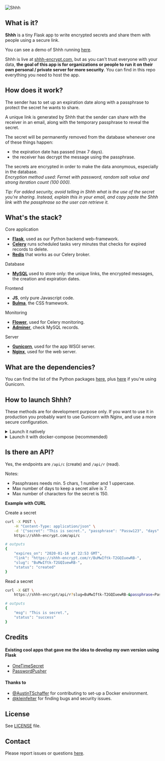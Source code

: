 ![Shhh](https://i.imgur.com/0MPGbQj.png)

## What is it?

**Shhh** is a tiny Flask app to write encrypted secrets and share them with people
using a secure link.  

You can see a demo of Shhh running [here](https://i.imgur.com/XcuhA0o.gif).  

Shhh is live at [shhh-encrypt.com](https://shhh-encrypt.com), but as you can't trust 
everyone with your data, **the goal of this app is for organizations or people to run 
it on their own personal / private server for more security**. You can find in this repo 
everything you need to host the app.  

## How does it work?

The sender has to set up an expiration date along with a passphrase to protect 
the secret he wants to share.  

A unique link is generated by Shhh that the sender can share with the receiver in an email, along with the 
temporary passphrase to reveal the secret.  

The secret will be permanently removed from the database whenever one of these things happen:   
* the expiration date has passed (max 7 days).  
* the receiver has decrypt the message using the passphrase.  

The secrets are encrypted in order to make the data anonymous, especially in the database.  
_Encryption method used: Fernet with password, random salt value and strong iteration count (100 000)._  

_Tip: For added security, avoid telling in Shhh what is the use of the secret you're 
sharing. Instead, explain this in your email, and copy paste the Shhh link with the passphrase
so the user can retrieve it._  

## What's the stack?

Core application  
* **[Flask](https://flask.palletsprojects.com/en/1.1.x/)**, used as our Python backend web-framework.  
* **[Celery](http://www.celeryproject.org/)** runs scheduled tasks very minutes that checks for expired records to delete.  
* **[Redis](https://redis.io/)** that works as our Celery broker.  

Database  
* **[MySQL](https://www.mysql.com/)** used to store only: the unique links, the encrypted messages, the creation and expiration dates.  

Frontend  
* **JS**, only pure Javascript code.  
* **[Bulma](https://bulma.io/)**, the CSS framework.  

Monitoring  
* **[Flower](https://flower.readthedocs.io/en/latest/)**, used for Celery monitoring.  
* **[Adminer](https://www.adminer.org/)**, check MySQL records.  

Server  
* **[Gunicorn](https://gunicorn.org/)**, used for the app WSGI server.  
* **[Nginx](https://www.nginx.com/)**, used for the web server.  


## What are the dependencies?

You can find the list of the Python packages [here](https://github.com/smallwat3r/shhh/blob/master/requirements.txt), plus [here](https://github.com/smallwat3r/shhh/blob/master/gunicorn/requirements-gunicorn.txt) if you're using Gunicorn.  

## How to launch Shhh?

These methods are for development purpose only. If you want to use it in production
you probably want to use Gunicorn with Nginx, and use a more secure configuration.  

<details>
<summary>Launch it natively</summary>

#### MySQL

You will need a MySQL server running on localhost in the background.  
Create a MySQL database and run the following script to generate the
table `links` that will store our data.  

```sql
CREATE TABLE `links` (
`slug_link` text,
`encrypted_text` text,
`date_created` datetime DEFAULT NULL,
`date_expires` datetime DEFAULT NULL
) ENGINE=InnoDB DEFAULT CHARSET=utf8;
```

This MySQL query can also be executed against the MySQL server instance via
the `mysql/initialize.sql` file.  

#### Redis  

You will also need Redis running on localhost in the background has it will
work as our Celery broker. Open a new terminal window and launch it.    
```sh
redis-server
```

#### Flask and Celery   

In another terminal window, clone this repository and go inside it.
```sh 
git clone https://github.com/smallwat3r/shhh.git && cd shhh
```

We recommend that you create a virtual environment for this project, so you can
install the required dependencies.  

```sh
virtualenv -p python3 venv --no-site-package
source venv/bin/activate
pip install -r requirements.txt
```

Stay in the virtual environment created.  

You then need to set up a few environment variables. These will be used to
configure Flask, as well as the app's connection to MySQL.  

```sh
export FLASK_APP=shhh
export FLASK_ENV=dev-local
export FLASK_DEBUG=1
export HOST_MYSQL=127.0.0.1
export USER_MYSQL=<your MySQL username>
export PASS_MYSQL=<your MySQL password>
export DB_MYSQL=<name of the MySQL database created>
```

We then need to launch our Celery worker.  

To launch our Celery worker, open a new terminal window, go to the
project and run  

```sh
source venv/bin/activate  # make sure we are connected to our virtual env.
celery -A shhh.tasks worker --loglevel=INFO
```

Then we need to launch Celery beat that will be triggered by the worker to
delete the expired records from the database every minutes.  

To launch Celery beat, open a third terminal window, go to the
project and run  

```sh
source venv/bin/activate  # make sure we are connected to our virtual env.
celery -A shhh.tasks beat --loglevel=INFO
```

Then go back to your first terminal where you first set-up your virtual env
and launch flask with

```sh
python3 -m flask run --host='0.0.0.0'
```

You can now access Shhh on http://localhost:5000/  

You should be able to see in your other terminal windows the logs from 
Redis, Celery and Celery beat trigerring and receiving tasks to check
and deleted the expired records.  
</details>

<details>
<summary>Launch it with docker-compose (recommended)</summary>

#### docker-compose  

You will need Docker, docker-compose and make installed on your machine.  

For development instances of Shhh, this repo contains 2 docker-compose
configurations. The configurations defines default settings for Shhh,
default settings for a containerized instance of MySQL server,
as default settings for Redis, Celery (worker + beat) and Nginx. To build and
run Shhh via docker-compose:  

```sh
docker-compose -f docker-compose.yml up -d         # run app with native Flask 
docker-compose -f docker-compose-nginx.yml up -d   # run app with Gunicorn <> Nginx 
```

or via Makefile:

```sh
make dc-start          # start app (with native Flask)
made dc-start-nginx    # start app (with Gunicorn <> Nginx)

                       # other commands
                       # --------------
make dc-stop           # stop app (with native Flask)
make dc-stop-nginx     # stop app (with Gunicorn <> Nginx)
make dc-reboot         # reboot app (with native Flask)
make dc-reboot-nginx   # reboot app (with Gunicorn <> Nginx)
make dc-cleanup        # clean (with native Flask)
make dc-cleanup-nginx  # clean (with Gunicorn <> Nginx)
```

Once the container image has finished building and starting, you can access:  

* Shhh at http://localhost:5000 (native Flask) or http://localhost (Gunicorn <> Nginx)  
* MySQL data records using Adminer via http://localhost:8080/  
* Celery monitoring using Flower via http://localhost:8888/  

</details>

## Is there an API?  

Yes, the endpoints are `/api/c` (create) and `/api/r` (read).  

Notes: 
* Passphrases needs min. 5 chars, 1 number and 1 uppercase.  
* Max number of days to keep a secret alive is 7.  
* Max number of characters for the secret is 150.  

**Example with CURL**  

Create a secret  
```sh 
curl -X POST \
    -H "Content-Type: application/json" \
    -d '{"secret": "This is secret.", "passphrase": "Passw123", "days": 3}' \
    https://shhh-encrypt.com/api/c

# outputs
{
    "expires_on": "2020-01-16 at 22:53 GMT",
    "link": "https://shhh-encrypt.com/r/BuMwIftk-T2GQIuewRB-",
    "slug": "BuMwIftk-T2GQIuewRB-",
    "status": "created"
}
```

Read a secret  
```sh
curl -X GET \
    https://shhh-encrypt/api/r?slug=BuMwIftk-T2GQIuewRB-&passphrase=Passw123

# outputs
{
    "msg": "This is secret.",
    "status": "success"
}
```

## Credits

#### Existing cool apps that gave me the idea to develop my own version using Flask

* [OneTimeSecret](https://github.com/onetimesecret/onetimesecret)
* [PasswordPusher](https://github.com/pglombardo/PasswordPusher)

#### Thanks to

* [@AustinTSchaffer](https://github.com/AustinTSchaffer) for contributing to set-up a Docker environment.
* [@kleinfelter](https://github.com/kleinfelter) for finding bugs and security issues.

## License

See [LICENSE](https://github.com/smallwat3r/shhh/blob/master/LICENSE) file.  

## Contact

Please report issues or questions [here](https://github.com/smallwat3r/shhh/issues).
